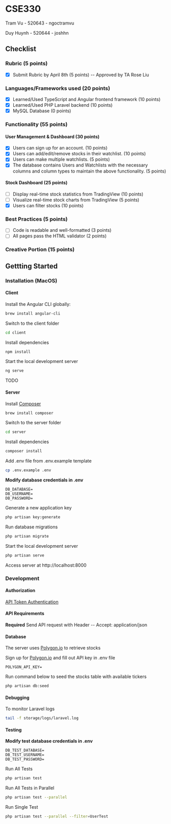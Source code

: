 # CSE330
Tram Vu - 520643 - ngoctramvu

Duy Huynh - 520644 - joshhn

## Checklist

### Rubric (5 points)
- [x] Submit Rubric by April 8th (5 points) -- Approved by TA Rose Liu

### Languages/Frameworks used (20 points)
- [x] Learned/Used TypeScript and Angular frontend framework (10 points)
- [x] Learned/Used PHP Laravel backend (10 points)
- [x] MySQL Database (0 points)

### Functionality (55 points)
#### User Management & Dashboard (30 points)
- [x] Users can sign up for an account. (10 points)
- [x] Users can add/edit/remove stocks in their watchlist. (10 points)
- [x] Users can make multiple watchlists. (5 points)
- [x] The database contains Users and Watchlists with the necessary columns and column types to maintain the above functionality. (5 points)

#### Stock Dashboard (25 points)
- [ ] Display real-time stock statistics from TradingView (10 points)
- [ ] Visualize real-time stock charts from TradingView (5 points)
- [x] Users can filter stocks (10 points)

### Best Practices (5 points)
- [ ] Code is readable and well-formatted (3 points)
- [ ] All pages pass the HTML validator (2 points)

### Creative Portion (15 points)



## Gettting Started

### Installation (MacOS)
#### Client

Install the Angular CLI globally:
```sh
brew install angular-cli
```

Switch to the client folder
```sh
cd client
```

Install dependencies
```sh
npm install
```

Start the local development server
```sh
ng serve
```

TODO


#### Server
Install [Composer](https://getcomposer.org/)
```sh
brew install composer
```

Switch to the server folder
```sh
cd server
```

Install dependencies
```sh
composer install
```

Add .env file from .env.example template
```sh
cp .env.example .env
```

**Modify database credentials in .env**
```
DB_DATABASE=
DB_USERNAME=
DB_PASSWORD=
```

Generate a new application key
```sh
php artisan key:generate
```

Run database migrations
```sh
php artisan migrate
```

Start the local development server
```sh
php artisan serve
```

Access server at http://localhost:8000

### Development

#### Authorization
[API Token Authentication](https://laravel.com/docs/11.x/sanctum#api-token-authentication)


#### API Requirements

**Required** Send API request with Header -- Accept: application/json

#### Database
The server uses [Polygon.io](https://polygon.io/) to retrieve stocks

Sign up for [Polygon.io](https://polygon.io/) and fill out API key in .env file
```
POLYGON_API_KEY=
```

Run command below to seed the stocks table with available tickers
```sh
php artisan db:seed
```


#### Debugging
To monitor Laravel logs
```sh
tail -f storage/logs/laravel.log
```

#### Testing

**Modify test database credentials in .env**
```
DB_TEST_DATABASE=
DB_TEST_USERNAME=
DB_TEST_PASSWORD=
```

Run All Tests
```sh
php artisan test
```

Run All Tests in Parallel
```sh
php artisan test --parallel
```

Run Single Test
```sh
php artisan test --parallel --filter=UserTest
```
